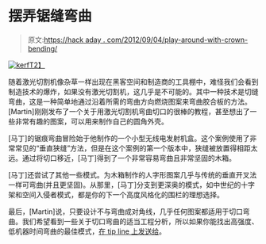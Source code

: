 # 摆弄锯缝弯曲

> 原文:[https://hack aday . com/2012/09/04/play-around-with-crown-bending/](https://hackaday.com/2012/09/04/playing-around-with-kerf-bending/)

[![](../Images/dd03d100ad622a7b3ab90a440088b8ff.png "kerf")T2】](http://hackaday.com/wp-content/uploads/2012/09/kerf.jpg)

随着激光切割机像杂草一样出现在黑客空间和制造商的工具棚中，难怪我们会看到制造技术的爆炸，如果没有激光切割机，这几乎是不可能的。其中一种技术是切缝弯曲，这是一种简单地通过沿着所需的弯曲方向燃烧图案来弯曲胶合板的方法。[Martin]刚刚发布了一个关于用激光切割机弯曲切口的很棒的教程，甚至想出了一些非常有趣的图案，可以用来制作自己的圆角外壳。

[马丁]的锯痕弯曲冒险始于他制作的一个小型无线电发射机盒。这个案例使用了非常常见的“垂直狭缝”方法，但是在这个案例的第一个版本中，狭缝被放置得相距太远。通过将切口移近，[马丁]得到了一个非常容易弯曲且非常坚固的木箱。

[马丁]还尝试了其他一些模式。为木箱制作的人字形图案几乎与传统的垂直开叉法一样可弯曲(并且更坚固)。从那里，[马丁]分支到更深奥的模式，如中世纪的十字架和空间入侵者模式，都是你的下一个高度风格化的围栏的理想选择。

最后，[Martin]说，只要设计不与弯曲成对角线，几乎任何图案都适用于切口弯曲。我们希望看到一些关于切口弯曲的适当工程分析，所以如果你能找出高强度、低机器时间弯曲的最佳模式，[在 tip line 上发送给](http://hackaday.com/contact-hack-a-day/)。